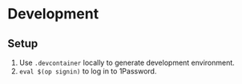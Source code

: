# Development

## Setup
1. Use `.devcontainer` locally to generate development environment.
2. `eval $(op signin)` to log in to 1Password.
